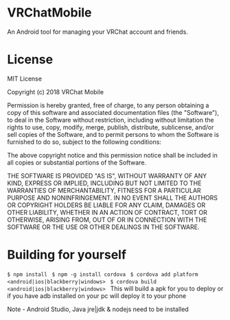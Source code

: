 # VRChatMobile
An Android tool for managing your VRChat account and friends.

# License 

MIT License

Copyright (c) 2018 VRChat Mobile

Permission is hereby granted, free of charge, to any person obtaining a copy
of this software and associated documentation files (the "Software"), to deal
in the Software without restriction, including without limitation the rights
to use, copy, modify, merge, publish, distribute, sublicense, and/or sell
copies of the Software, and to permit persons to whom the Software is
furnished to do so, subject to the following conditions:

The above copyright notice and this permission notice shall be included in all
copies or substantial portions of the Software.

THE SOFTWARE IS PROVIDED "AS IS", WITHOUT WARRANTY OF ANY KIND, EXPRESS OR
IMPLIED, INCLUDING BUT NOT LIMITED TO THE WARRANTIES OF MERCHANTABILITY,
FITNESS FOR A PARTICULAR PURPOSE AND NONINFRINGEMENT. IN NO EVENT SHALL THE
AUTHORS OR COPYRIGHT HOLDERS BE LIABLE FOR ANY CLAIM, DAMAGES OR OTHER
LIABILITY, WHETHER IN AN ACTION OF CONTRACT, TORT OR OTHERWISE, ARISING FROM,
OUT OF OR IN CONNECTION WITH THE SOFTWARE OR THE USE OR OTHER DEALINGS IN THE
SOFTWARE.

# Building for yourself
`$ npm install `
`$ npm -g install cordova `
`$ cordova add platform <android|ios|blackberry|windows> `
`$ cordova build <android|ios|blackberry|windows> `
This will build a apk for you to deploy or if you have adb installed on your pc will deploy it to your phone

Note - Android Studio, Java jre|jdk & nodejs need to be installed
